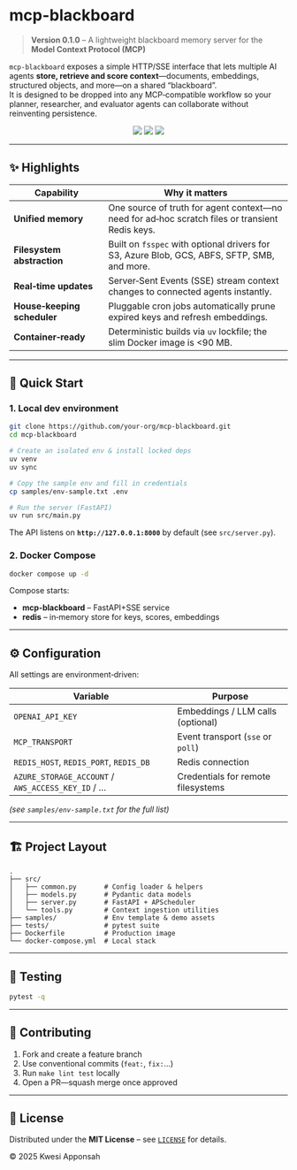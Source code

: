# mcp-blackboard

> **Version 0.1.0** – A lightweight blackboard memory server for the **Model Context Protocol (MCP)**

`mcp-blackboard` exposes a simple HTTP/SSE interface that lets multiple AI agents **store, retrieve and score context**—documents, embeddings, structured objects, and more—on a shared “blackboard”.  
It is designed to be dropped into any MCP‑compatible workflow so your planner, researcher, and evaluator agents can collaborate without reinventing persistence.

<div align="center">
<img src="https://img.shields.io/badge/Python-3.12%2B-blue" />
<img src="https://img.shields.io/badge/License-MIT-green" />
<img src="https://img.shields.io/badge/Protocol-MCP-informational" />
</div>

---

## ✨ Highlights

| Capability | Why it matters |
|------------|----------------|
| **Unified memory** | One source of truth for agent context—no need for ad‑hoc scratch files or transient Redis keys. |
| **Filesystem abstraction** | Built on `fsspec` with optional drivers for S3, Azure Blob, GCS, ABFS, SFTP, SMB, and more. |
| **Real‑time updates** | Server‑Sent Events (SSE) stream context changes to connected agents instantly. |
| **House‑keeping scheduler** | Pluggable cron jobs automatically prune expired keys and refresh embeddings. |
| **Container‑ready** | Deterministic builds via `uv` lockfile; the slim Docker image is <90 MB. |

---

## 🚀 Quick Start

### 1. Local dev environment

```bash
git clone https://github.com/your‑org/mcp-blackboard.git
cd mcp-blackboard

# Create an isolated env & install locked deps
uv venv
uv sync

# Copy the sample env and fill in credentials
cp samples/env-sample.txt .env

# Run the server (FastAPI)
uv run src/main.py
```

The API listens on **`http://127.0.0.1:8000`** by default (see `src/server.py`).

### 2. Docker Compose

```bash
docker compose up -d
```

Compose starts:

* **mcp-blackboard** – FastAPI+SSE service  
* **redis** – in‑memory store for keys, scores, embeddings

---

## ⚙️ Configuration

All settings are environment‑driven:

Variable | Purpose
---------|---------
`OPENAI_API_KEY` | Embeddings / LLM calls (optional)
`MCP_TRANSPORT` | Event transport (`sse` or `poll`)
`REDIS_HOST`, `REDIS_PORT`, `REDIS_DB` | Redis connection
`AZURE_STORAGE_ACCOUNT` / `AWS_ACCESS_KEY_ID` / … | Credentials for remote filesystems  
*(see `samples/env-sample.txt` for the full list)*

---

## 🏗️ Project Layout

```
.
├── src/
│   ├── common.py       # Config loader & helpers
│   ├── models.py       # Pydantic data models
│   ├── server.py       # FastAPI + APScheduler
│   └── tools.py        # Context ingestion utilities
├── samples/            # Env template & demo assets
├── tests/              # pytest suite
├── Dockerfile          # Production image
└── docker-compose.yml  # Local stack
```

---

## 🧪 Testing

```bash
pytest -q
```

---

## 🤝 Contributing

1. Fork and create a feature branch  
2. Use conventional commits (`feat:`, `fix:`…)  
3. Run `make lint test` locally  
4. Open a PR—squash merge once approved

---

## 📜 License

Distributed under the **MIT License** – see [`LICENSE`](LICENSE) for details.

© 2025 Kwesi Apponsah
